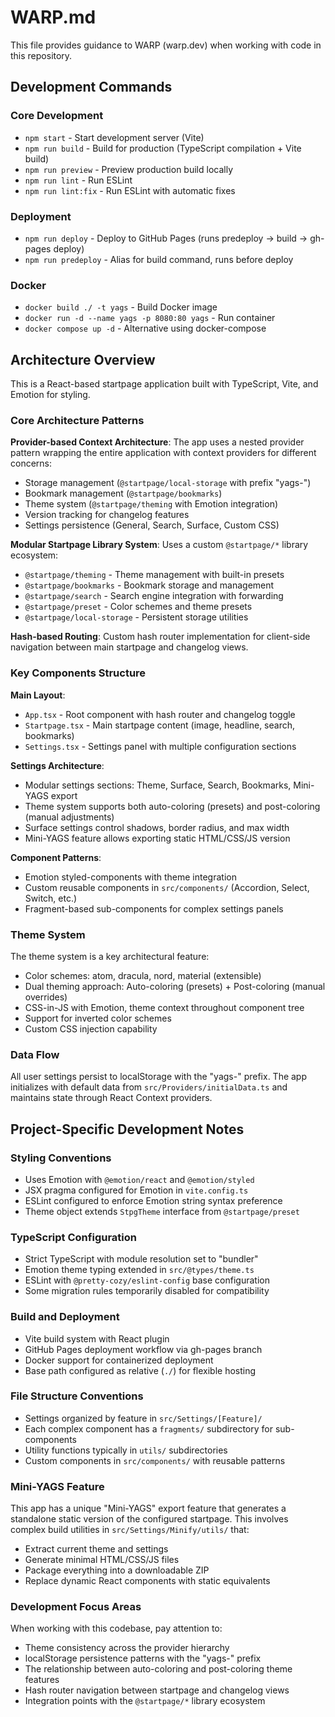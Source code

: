 # WARP.md

This file provides guidance to WARP (warp.dev) when working with code in this repository.

## Development Commands

### Core Development
- `npm start` - Start development server (Vite)
- `npm run build` - Build for production (TypeScript compilation + Vite build)
- `npm run preview` - Preview production build locally
- `npm run lint` - Run ESLint
- `npm run lint:fix` - Run ESLint with automatic fixes

### Deployment
- `npm run deploy` - Deploy to GitHub Pages (runs predeploy → build → gh-pages deploy)
- `npm run predeploy` - Alias for build command, runs before deploy

### Docker
- `docker build ./ -t yags` - Build Docker image
- `docker run -d --name yags -p 8080:80 yags` - Run container
- `docker compose up -d` - Alternative using docker-compose

## Architecture Overview

This is a React-based startpage application built with TypeScript, Vite, and Emotion for styling.

### Core Architecture Patterns

**Provider-based Context Architecture**: The app uses a nested provider pattern wrapping the entire application with context providers for different concerns:
- Storage management (`@startpage/local-storage` with prefix "yags-")
- Bookmark management (`@startpage/bookmarks`)
- Theme system (`@startpage/theming` with Emotion integration)
- Version tracking for changelog features
- Settings persistence (General, Search, Surface, Custom CSS)

**Modular Startpage Library System**: Uses a custom `@startpage/*` library ecosystem:
- `@startpage/theming` - Theme management with built-in presets
- `@startpage/bookmarks` - Bookmark storage and management
- `@startpage/search` - Search engine integration with forwarding
- `@startpage/preset` - Color schemes and theme presets
- `@startpage/local-storage` - Persistent storage utilities

**Hash-based Routing**: Custom hash router implementation for client-side navigation between main startpage and changelog views.

### Key Components Structure

**Main Layout**:
- `App.tsx` - Root component with hash router and changelog toggle
- `Startpage.tsx` - Main startpage content (image, headline, search, bookmarks)
- `Settings.tsx` - Settings panel with multiple configuration sections

**Settings Architecture**:
- Modular settings sections: Theme, Surface, Search, Bookmarks, Mini-YAGS export
- Theme system supports both auto-coloring (presets) and post-coloring (manual adjustments)
- Surface settings control shadows, border radius, and max width
- Mini-YAGS feature allows exporting static HTML/CSS/JS version

**Component Patterns**:
- Emotion styled-components with theme integration
- Custom reusable components in `src/components/` (Accordion, Select, Switch, etc.)
- Fragment-based sub-components for complex settings panels

### Theme System

The theme system is a key architectural feature:
- Color schemes: atom, dracula, nord, material (extensible)
- Dual theming approach: Auto-coloring (presets) + Post-coloring (manual overrides)
- CSS-in-JS with Emotion, theme context throughout component tree
- Support for inverted color schemes
- Custom CSS injection capability

### Data Flow

All user settings persist to localStorage with the "yags-" prefix. The app initializes with default data from `src/Providers/initialData.ts` and maintains state through React Context providers.

## Project-Specific Development Notes

### Styling Conventions
- Uses Emotion with `@emotion/react` and `@emotion/styled`
- JSX pragma configured for Emotion in `vite.config.ts`
- ESLint configured to enforce Emotion string syntax preference
- Theme object extends `StpgTheme` interface from `@startpage/preset`

### TypeScript Configuration
- Strict TypeScript with module resolution set to "bundler"
- Emotion theme typing extended in `src/@types/theme.ts`
- ESLint with `@pretty-cozy/eslint-config` base configuration
- Some migration rules temporarily disabled for compatibility

### Build and Deployment
- Vite build system with React plugin
- GitHub Pages deployment workflow via gh-pages branch
- Docker support for containerized deployment
- Base path configured as relative (`./`) for flexible hosting

### File Structure Conventions
- Settings organized by feature in `src/Settings/[Feature]/`
- Each complex component has a `fragments/` subdirectory for sub-components
- Utility functions typically in `utils/` subdirectories
- Custom components in `src/components/` with reusable patterns

### Mini-YAGS Feature
This app has a unique "Mini-YAGS" export feature that generates a standalone static version of the configured startpage. This involves complex build utilities in `src/Settings/Minify/utils/` that:
- Extract current theme and settings
- Generate minimal HTML/CSS/JS files
- Package everything into a downloadable ZIP
- Replace dynamic React components with static equivalents

### Development Focus Areas
When working with this codebase, pay attention to:
- Theme consistency across the provider hierarchy
- localStorage persistence patterns with the "yags-" prefix
- The relationship between auto-coloring and post-coloring theme features
- Hash router navigation between startpage and changelog views
- Integration points with the `@startpage/*` library ecosystem
